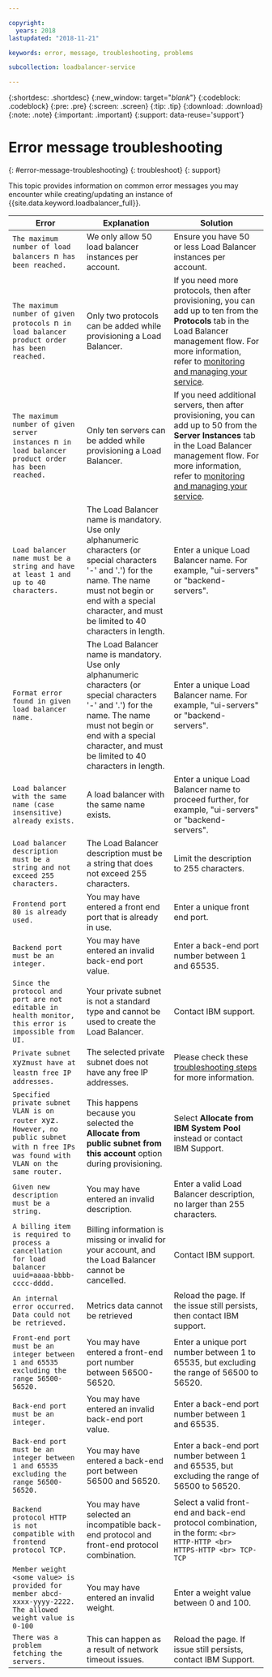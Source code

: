 ```yaml
---

copyright:
  years: 2018
lastupdated: "2018-11-21"

keywords: error, message, troubleshooting, problems

subcollection: loadbalancer-service

---
```


{:shortdesc: .shortdesc}
{:new_window: target="_blank_"}
{:codeblock: .codeblock}
{:pre: .pre}
{:screen: .screen}
{:tip: .tip}
{:download: .download}
{:note: .note}
{:important: .important}
{:support: data-reuse='support'}

# Error message troubleshooting
{: #error-message-troubleshooting}
{: troubleshoot}
{: support}

This topic provides information on common error messages you may encounter while creating/updating an instance of {{site.data.keyword.loadbalancer_full}}.

| Error | Explanation  | Solution  |
| ------------- | ------------- | ----- |
| `The maximum number of load balancers `n` has been reached.`| We only allow 50 load balancer instances per account. | Ensure you have 50 or less Load Balancer instances per account. |
| `The maximum number of given protocols `n` in load balancer product order has been reached.` | Only two protocols can be added while provisioning a Load Balancer.  | If you need more protocols, then after provisioning, you can add up to ten from the **Protocols** tab in the Load Balancer management flow. For more information, refer to [monitoring and managing your service](/docs/loadbalancer-service?topic=loadbalancer-service-monitoring-and-managing-your-service). |
| `The maximum number of given server instances `n` in load balancer product order has been reached.` | Only ten servers can be added while provisioning a Load Balancer. | If you need additional servers, then after provisioning, you can add up to 50 from the **Server Instances** tab in the Load Balancer management flow. For more information, refer to [monitoring and managing your service](/docs/loadbalancer-service?topic=loadbalancer-service-monitoring-and-managing-your-service). |
| `Load balancer name must be a string and have at least 1 and up to 40 characters.` | The Load Balancer name is mandatory. Use only alphanumeric characters (or special characters '-' and '.') for the name. The name must not begin or end with a special character, and must be limited to 40 characters in length. | Enter a unique Load Balancer name. For example, "ui-servers" or  "backend-servers".|
| `Format error found in given load balancer name.` | The Load Balancer name is mandatory. Use only alphanumeric characters (or special characters '-' and '.') for the name. The name must not begin or end with a special character, and must be limited to 40 characters in length. | Enter a unique Load Balancer name. For example, "ui-servers" or "backend-servers".|
| `Load balancer with the same name (case insensitive) already exists.` | A load balancer with the same name exists. | Enter a unique Load Balancer name to proceed further, for example, "ui-servers" or "backend-servers". |
| `Load balancer description must be a string and not exceed 255 characters.` | The Load Balancer description must be a string that does not exceed 255 characters. | Limit the description to 255 characters. |
| `Frontend port 80 is already used.` | You may have entered a front end port that is already in use. | Enter a unique front end port. |
| `Backend port must be an integer.` | You may have entered an invalid back-end port value. | Enter a back-end port number between 1 and 65535. |
| `Since the protocol and port are not editable in health monitor, this error is impossible from UI.`| Your private subnet is not a standard type and cannot be used to create the Load Balancer. | Contact IBM support. |
| `Private subnet `xyz` must have at least `n` free IP addresses.` | The selected private subnet does not have any free IP addresses. | Please check these [troubleshooting steps](/docs/loadbalancer-service?topic=loadbalancer-service-load-balancer-provisioning-troubleshooting) for more information. |
| `Specified private subnet VLAN is on router `xyz`. However, no public subnet with `n` free IPs was found with VLAN on the same router.` | This happens because you selected the **Allocate from public subnet from this account** option during provisioning. | Select **Allocate from IBM System Pool** instead or contact IBM Support.|
| `Given new description must be a string.`| You may have entered an invalid description. | Enter a valid Load Balancer description, no larger than 255 characters. |
| `A billing item is required to process a cancellation for load balancer uuid=aaaa-bbbb-cccc-dddd.` | Billing information is missing or invalid for your account, and the Load Balancer cannot be cancelled. | Contact IBM support.|
| `An internal error occurred. Data could not be retrieved.` | Metrics data cannot be retrieved | Reload the page. If the issue still persists, then contact IBM support. |
| `Front-end port must be an integer between 1 and 65535 excluding the range 56500-56520.` | You may have entered a front-end port number between 56500-56520. | Enter a unique port number between 1 to 65535, but excluding the range of 56500 to 56520. |
| `Back-end port must be an integer.` | You may have entered an invalid back-end port value. | Enter a back-end port number between 1 and 65535. |
| `Back-end port must be an integer between 1 and 65535 excluding the range 56500-56520.` | You may have entered a back-end port between 56500 and 56520.| Enter a back-end port number between 1 and 65535, but excluding the range of 56500 to 56520. |
| `Backend protocol HTTP is not compatible with frontend protocol TCP.` | You may have selected an incompatible back-end protocol and front-end protocol combination. | Select a valid front-end and back-end protocol combination, in the form: `<br> HTTP-HTTP <br> HTTPS-HTTP <br> TCP-TCP` |
| `Member weight <some value> is provided for member abcd-xxxx-yyyy-2222. The allowed weight value is 0-100 `| You may have entered an invalid weight. | Enter a weight value between 0 and 100. |
| `There was a problem fetching the servers.` | This can happen as a result of network timeout issues. | Reload the page. If issue still persists, contact IBM Support.|
